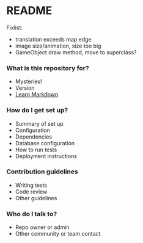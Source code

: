 # README #

Fixlist:
* translation exceeds map edge
* image size/animation, size too big
* GameObject draw method, move to superclass?



### What is this repository for? ###

* Mysteries!
* Version
* [Learn Markdown](https://bitbucket.org/tutorials/markdowndemo)

### How do I get set up? ###

* Summary of set up
* Configuration
* Dependencies
* Database configuration
* How to run tests
* Deployment instructions

### Contribution guidelines ###

* Writing tests
* Code review
* Other guidelines

### Who do I talk to? ###

* Repo owner or admin
* Other community or team contact